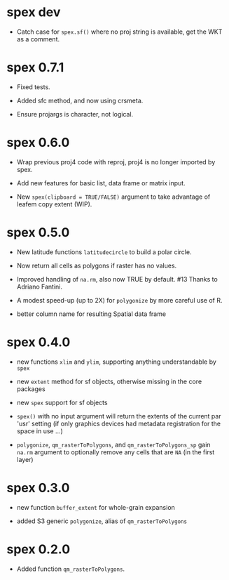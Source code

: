 # spex dev

* Catch case for `spex.sf()` where no proj string is available, get the WKT as a comment. 


# spex 0.7.1

* Fixed tests. 

* Added sfc method, and now using crsmeta. 

* Ensure projargs is character, not logical. 

# spex 0.6.0

* Wrap previous proj4 code with reproj, proj4 is no longer imported by spex. 

* Add new features for basic list, data frame or matrix input. 

* New `spex(clipboard = TRUE/FALSE)` argument to take advantage of leafem copy extent (WIP). 


# spex 0.5.0

* New latitude functions `latitudecircle` to build a polar circle. 

* Now return all cells as polygons if raster has no values. 

* Improved handling of `na.rm`, also now TRUE by default. #13 Thanks to Adriano Fantini.

* A modest speed-up (up to 2X) for `polygonize` by more careful use of R. 

* better column name for resulting Spatial data frame

# spex 0.4.0

* new functions `xlim` and `ylim`, supporting anything understandable by `spex`

* new `extent` method for sf objects, otherwise missing in the core packages

* new `spex` support for sf objects

* `spex()` with no input argument will return the extents of the current par 'usr' setting (if only graphics devices had metadata registration for the space in use ...)

* `polygonize`, `qm_rasterToPolygons`, and `qm_rasterToPolygons_sp` gain `na.rm` 
 argument to optionally remove any cells that are `NA` (in the first layer)

# spex 0.3.0

* new function `buffer_extent` for whole-grain expansion

* added S3 generic `polygonize`, alias of `qm_rasterToPolygons`

# spex 0.2.0

* Added function `qm_rasterToPolygons`.



